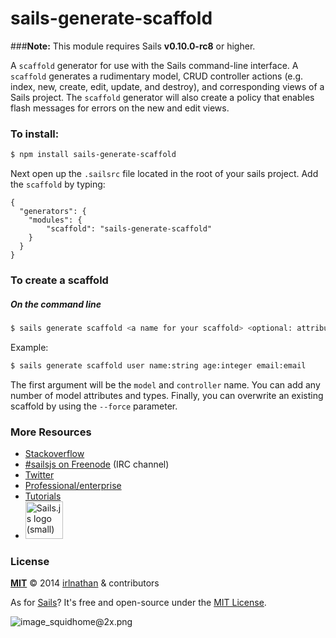 # sails-generate-scaffold

###**Note:** This module requires Sails **v0.10.0-rc8** or higher.

A `scaffold` generator for use with the Sails command-line interface.  A `scaffold` generates a rudimentary model, CRUD controller actions (e.g. index, new, create, edit, update, and destroy), and corresponding views of a Sails project.   The `scaffold` generator will also create a policy that enables flash messages for errors on the new and edit views. 

### To install:

```sh
$ npm install sails-generate-scaffold
```

Next open up the `.sailsrc` file located in the root of your sails project.  Add the `scaffold` by typing:

```javacript
{
  "generators": {
    "modules": {
    	"scaffold": "sails-generate-scaffold"
    }
  }
}
```

### To create a scaffold

##### On the command line

```sh
$ sails generate scaffold <a name for your scaffold> <optional: attributename:attributetype> <optional: --force>
```

Example:

```sh
$ sails generate scaffold user name:string age:integer email:email
```

The first argument will be the `model` and `controller` name.  You can add any number of model attributes and types. Finally, you can overwrite an existing scaffold by using the `--force` parameter.

### More Resources

- [Stackoverflow](http://stackoverflow.com/questions/tagged/sails.js)
- [#sailsjs on Freenode](http://webchat.freenode.net/) (IRC channel)
- [Twitter](https://twitter.com/sailsjs)
- [Professional/enterprise](https://github.com/balderdashy/sails-docs/blob/master/FAQ.md#are-there-professional-support-options)
- [Tutorials](https://github.com/balderdashy/sails-docs/blob/master/FAQ.md#where-do-i-get-help)
- <a href="http://sailsjs.org" target="_blank" title="Node.js framework for building realtime APIs."><img src="https://github-camo.global.ssl.fastly.net/9e49073459ed4e0e2687b80eaf515d87b0da4a6b/687474703a2f2f62616c64657264617368792e6769746875622e696f2f7361696c732f696d616765732f6c6f676f2e706e67" width=60 alt="Sails.js logo (small)"/></a>


### License

**[MIT](./LICENSE)**
&copy; 2014 [irlnathan](http://github.com/irlnathan) & contributors

As for [Sails](http://sailsjs.org)?  It's free and open-source under the [MIT License](http://sails.mit-license.org/).

![image_squidhome@2x.png](http://i.imgur.com/RIvu9.png)
